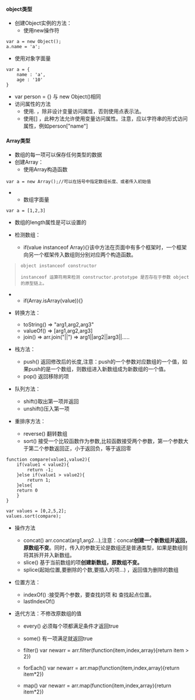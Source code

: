#### object类型

* 创建Object实例的方法：
  * 使用new操作符

```
var a = new Object();
a.name = 'a';
```

* 使用对象字面量

```
var a = {
    name : 'a',
    age : '10'
}
```

* var person = {}   与 new Object\(\)相同
* 访问属性的方法
  * 使用.   ，除非设计变量访问属性，否则使用点表示法。
  * 使用\[\] ，此种方法允许使用变量访问属性。注意，应以字符串的形式访问属性，例如person\["name"\]

#### Array类型

* 数组的每一项可以保存任何类型的数据
* 创建Array：
  * 使用Array构造函数

```
var a = new Array();//可以在括号中指定数组长度、或者传入初始值
```

* * 数组字面量

```
var a = [1,2,3]
```

* 数组的length属性是可以设置的

* 检测数组：
  * if\(value instanceof Array\){}该中方法在页面中有多个框架时，一个框架向另一个框架传入数组则分别对应两个构造函数。

> ```
> object instanceof constructor
> ```
>
> ```
> instanceof 运算符用来检测 constructor.prototype 是否存在于参数 object 的原型链上。
> ```

* * if\(Array.isArray\(value\)\){}
* 转换方法：
  * toString\(\)      =&gt;  "arg1,arg2,arg3"
  * valueOf\(\)      =&gt;   \[arg1,arg2,arg3\]
  * join\(\)       =&gt;    arr.join\("\|\|"\)   =&gt;  arg1\|\|arg2\|\|arg3\|\|.....

* 栈方法：
  * push\(\) 返回修改后的长度,注意：push的一个参数对应数组的一个值，如果push的是一个数组，则数组进入新数组成为新数组的一个值。
  * pop\(\) 返回移除的项

* 队列方法：
  * shift\(\)取出第一项并返回   
  * unshift\(\)压入第一项

* 重排序方法：
  * reverse\(\) 翻转数组
  * sort\(\) 接受一个比较函数作为参数,比较函数接受两个参数，第一个参数大于第二个参数返回正，小于返回负，等于返回零

```
function compare(value1,value2){
    if(value1 < value2){
        return -1;
    }else if(value1 > value2){
        return 1;
    }else{
    return 0
    }
}

var values = [0,2,5,2];
values.sort(compare);
```

* 操作方法
  * concat\(\)     arr.concat\(arg1,arg2...\),注意：concat**创建一个新数组并返回，原数组不变**。同时，传入的参数无论是数组还是普通类型，如果是数组则将其拆开并入新数组。
  * slice\(\)   基于当前数组的项**创建新数组，原数组不变。**
  * splice\(起始位置,要删除的个数,要插入的项...\) ，返回值为删除的数组
* 位置方法：
  * indexOf\(\) :接受两个参数，要查找的项 和 查找起点位置。
  * lastIndexOf\(\)

* 迭代方法：不修改原数组的值
  * every\(\) 必须每个项都满足条件才返回true

  * some\(\) 有一项满足就返回true
  * filter\(\)   var newarr = arr.filter\(function\(item,index,array\){return item &gt; 2}\)
  * forEach\(\)   var newarr = arr.map\(function\(item,index,array\){return item\*2}\)
  * map\(\)   var newarr = arr.map\(function\(item,index,array\){return item\*2}\)



